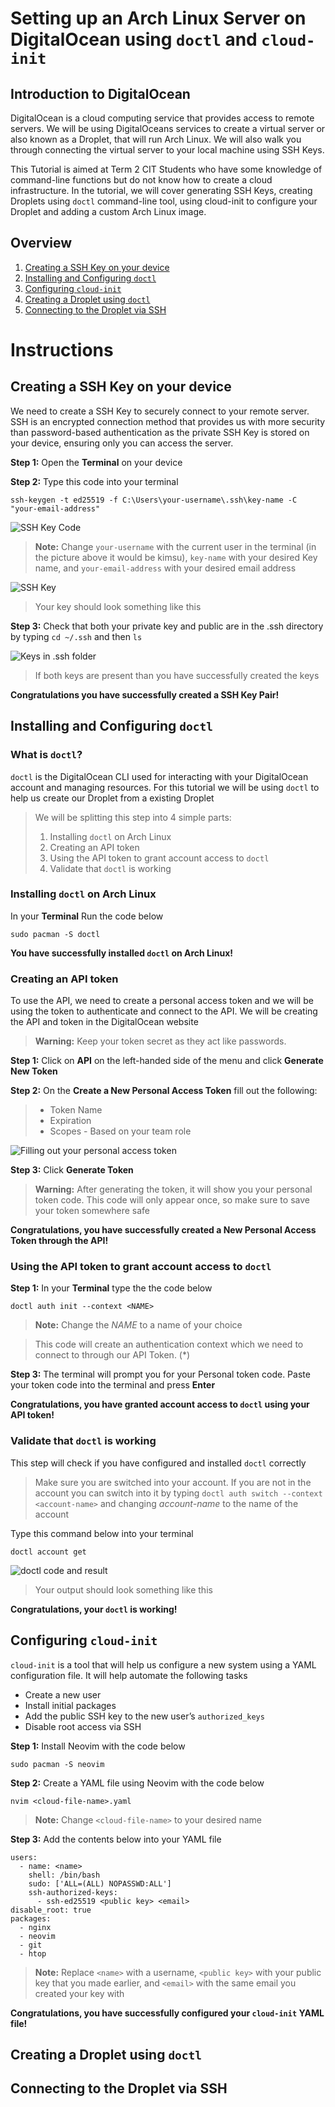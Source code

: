 # Setting up an Arch Linux Server on DigitalOcean using `doctl` and `cloud-init`

## Introduction to DigitalOcean
DigitalOcean is a cloud computing service that provides access to remote servers. We will be using DigitalOceans services to create a virtual server or also known as a Droplet, that will run Arch Linux. We will also walk you through connecting the virtual server to your local machine using SSH Keys.

This Tutorial is aimed at Term 2 CIT Students who have some knowledge of command-line functions but do not know how to create a cloud infrastructure. In the tutorial, we will cover generating SSH Keys, creating Droplets using `doctl` command-line tool, using cloud-init to configure your Droplet and adding a custom Arch Linux image.

## Overview
1. [Creating a SSH Key on your device](#creating-a-ssh-key-on-your-device)
2. [Installing and Configuring `doctl`](#installing-and-configuring-doctl)
3. [Configuring `cloud-init`](#configuring-cloud-init)
4. [Creating a Droplet using `doctl`](#creating-a-droplet-using-doctl)
5. [Connecting to the Droplet via SSH](#)

# Instructions
## Creating a SSH Key on your device
We need to create a SSH Key to securely connect to your remote server. SSH is an encrypted connection method that provides us with more security than password-based authentication as the private SSH Key is stored on your device, ensuring only you can access the server.

**Step 1:** Open the **Terminal** on your device

**Step 2:** Type this code into your terminal
```
ssh-keygen -t ed25519 -f C:\Users\your-username\.ssh\key-name -C "your-email-address"
```

![SSH Key Code](Images/creating_sshkey.jpg)

> **Note:** Change `your-username` with the current user in the terminal (in the picture above it would be kimsu), `key-name` with your desired Key name, and `your-email-address` with your desired email address

![SSH Key](Images/sshkey.jpg)

> Your key should look something like this

**Step 3:** Check that both your private key and public are in the .ssh directory by typing `cd ~/.ssh` and then `ls`

![Keys in .ssh folder](Images/checkingbothkeys.jpg)

> If both keys are present than you have successfully created the keys

**Congratulations you have successfully created a SSH Key Pair!**

## Installing and Configuring `doctl`

### What is `doctl`?
`doctl` is the DigitalOcean CLI used for interacting with your DigitalOcean account and managing resources. For this tutorial we will be using `doctl` to help us create our Droplet from a existing Droplet
> We will be splitting this step into 4 simple parts:
> 1. Installing `doctl` on Arch Linux
> 2. Creating an API token
> 3. Using the API token to grant account access to `doctl`
> 4. Validate that `doctl` is working

### Installing `doctl` on Arch Linux

In your **Terminal** Run the code below 
```
sudo pacman -S doctl
```

**You have successfully installed `doctl` on Arch Linux!**

### Creating an API token
To use the API, we need to create a personal access token and we will be using the token to authenticate and connect to the API. We will be creating the API and token in the DigitalOcean website
>**Warning:** Keep your token secret as they act like passwords.  

**Step 1:** Click on **API** on the left-handed side of the menu and click **Generate New Token**

**Step 2:** On the **Create a New Personal Access Token** fill out the following:
> - Token Name
> - Expiration
> - Scopes - Based on your team role

![Filling out your personal access token](Images/personaltokengeneration.jpg)

**Step 3:** Click **Generate Token**
> **Warning:** After generating the token, it will show you your personal token code. This code will only appear once, so make sure to save your token somewhere safe

**Congratulations, you have successfully created a New Personal Access Token through the API!**

### Using the API token to grant account access to `doctl`

**Step 1:** In your **Terminal** type the the code below
```
doctl auth init --context <NAME> 
```
> **Note:** Change the *NAME* to a name of your choice

> This code will create an authentication context which we need to connect to through our API Token. (*)

**Step 3:** The terminal will prompt you for your Personal token code. Paste your token code into the terminal and press **Enter**

**Congratulations, you have granted account access to `doctl` using your API token!**

### Validate that `doctl` is working
This step will check if you have configured and installed `doctl` correctly

> Make sure you are switched into your account. If you are not in the account you can switch into it by typing `doctl auth switch --context <account-name>` and changing *account-name* to the name of the account

Type this command below into your terminal
```
doctl account get
```
![`doctl` code and result](Images/validatingaccount.jpg)

> Your output should look something like this

**Congratulations, your `doctl` is working!**

## Configuring `cloud-init`
`cloud-init` is a tool that will help us configure a new system using a YAML configuration file. It will help automate the following tasks
- Create a new user
- Install initial packages
- Add the public SSH key to the new user’s `authorized_keys`
- Disable root access via SSH

**Step 1:** Install Neovim with the code below
```
sudo pacman -S neovim
```

**Step 2:** Create a YAML file using Neovim with the code below

```
nvim <cloud-file-name>.yaml
```
> **Note:** Change `<cloud-file-name>` to your desired name 

**Step 3:** Add the contents below into your YAML file

```
users:
  - name: <name>
    shell: /bin/bash
    sudo: ['ALL=(ALL) NOPASSWD:ALL']
    ssh-authorized-keys:
      - ssh-ed25519 <public key> <email>
disable_root: true
packages:
  - nginx
  - neovim
  - git 
  - htop
```

> **Note:** Replace `<name>` with a username, `<public key>` with your public key that you made earlier, and `<email>` with the same email you created your key with

**Congratulations, you have successfully configured your `cloud-init` YAML file!**

## Creating a Droplet using `doctl`

## Connecting to the Droplet via SSH